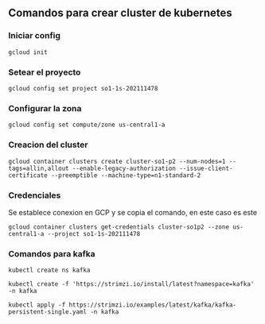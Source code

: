 

## Comandos para crear cluster de kubernetes

### Iniciar config
```
gcloud init
```

### Setear el proyecto
```
gcloud config set project so1-1s-202111478
```

### Configurar la zona
```
gcloud config set compute/zone us-central1-a
```

### Creacion del cluster
```
gcloud container clusters create cluster-so1-p2 --num-nodes=1 --tags=allin,allout --enable-legacy-authorization --issue-client-certificate --preemptible --machine-type=n1-standard-2
```

### Credenciales

Se establece conexion en GCP y se copia el comando, en este caso es este

```
gcloud container clusters get-credentials cluster-so1p2 --zone us-central1-a --project so1-1s-202111478
```

### Comandos para kafka

```
kubectl create ns kafka

kubectl create -f 'https://strimzi.io/install/latest?namespace=kafka' -n kafka

kubectl apply -f https://strimzi.io/examples/latest/kafka/kafka-persistent-single.yaml -n kafka

```